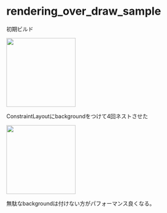 # rendering_over_draw_sample

初期ビルド

<img src="https://user-images.githubusercontent.com/72326299/191216163-8a34455d-bb89-4339-9edf-ee6b5cdbb547.png" width="180px">

ConstraintLayoutにbackgroundをつけて4回ネストさせた

<img src="https://user-images.githubusercontent.com/72326299/191216802-f3af6f4f-a6bf-4d3b-9078-0eaa07b154e3.png" width="180px">

無駄なbackgroundは付けない方がパフォーマンス良くなる。
